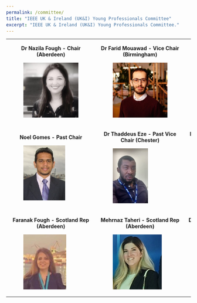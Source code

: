 ```yaml
---
permalink: /committee/
title: "IEEE UK & Ireland (UK&I) Young Professionals Committee"
excerpt: "IEEE UK & Ireland (UK&I) Young Professionals Committee."
---
```

<table>
    <tr>
        <td>
            <p style="text-align: center;"><strong>Dr Nazila Fough - Chair (Aberdeen)</strong></p>
            <figure>
                <img src="/assets/images/committee/Nazila.jpg" style="max-width:150px; height:150px">
            </figure>
        </td>
        <td>
            <p style="text-align: center;"><strong>Dr Farid Mouawad - Vice Chair (Birmingham)</strong></p>
            <figure>
                <img src="/assets/images/committee/Farid.jpg" style="max-width:150px; height:150px">
            </figure>
        </td>
        <td>
            <p style="text-align: center;"><strong>Rajitha De Silva - Secretary (Lincoln)</strong></p>
            <figure>
                <img src="/assets/images/committee/Rajitha.jpg" style="max-width:150px; height:150px">
            </figure>
        </td>
        <td>
            <p style="text-align: center;"><strong>Koushik Kumar Nundy - Treasurer (Dublin)</strong></p>
            <figure>
                <img src="/assets/images/committee/Koushik Nundy.JPG" style="max-width:150px; height:150px">
            </figure>
        </td>
        <td>
            <p style="text-align: center;"><strong>Dr Opeyemi Ajibola - Webmaster (Leeds)</strong></p>
            <figure>
                <img src="/assets/images/committee/Opeyemi.JPG" style="max-width:150px; height:150px">
            </figure>
        </td>
    </tr>
    <tr>
        <td>
            <p style="text-align: center;"><strong>Noel Gomes - Past Chair</strong></p>
            <figure>
                <img src="/assets/images/committee/Noel.jpg" style="max-width:150px; height:150px">
            </figure>
        </td>
        <td>
            <p style="text-align: center;"><strong>Dr Thaddeus Eze - Past Vice Chair (Chester)</strong></p>
            <figure>
                <img src="/assets/images/committee/Thaddeus.jpg" style="max-width:150px; height:150px">
            </figure>
        </td>
        <td>
            <p style="text-align: center;"><strong>Dr Othman Younus - England Rep (Northumbria)</strong></p>
            <figure>
                <img src="/assets/images/committee/Othman.jpg" style="max-width:150px; height:150px">
            </figure>
        </td>
        <td>
            <p style="text-align: center;"><strong>Dr Daniel Martins - England Rep (Essex)</strong></p>
            <figure>
                <img src="/assets/images/committee/Daniel.jpg" style="max-width:150px; height:150px">
            </figure>
        </td>
        <td>
            <p style="text-align: center;"><strong>Dr Peyman Heydarian - Industry Liaison (London)</strong></p>
            <figure>
                <img src="/assets/images/committee/Peyman.jpg" style="max-width:150px; max-height:150px">
            </figure>
        </td>
    </tr>
    <tr>
        <td>
            <p style="text-align: center;"><strong>Faranak Fough - Scotland Rep (Aberdeen)</strong></p>
            <figure>
                <img src="/assets/images/committee/Faranak.jpg" style="max-width:150px; height:150px">
            </figure>
        </td>
        <td>
            <p style="text-align: center;"><strong>Mehrnaz Taheri - Scotland Rep (Aberdeen)</strong></p>
            <figure>
                <img src="/assets/images/committee/Mehrnaz.jpg" style="max-width:150px; height:150px">
            </figure>
        </td>
        <td>
            <p style="text-align: center;"><strong>Dr Fengzhou Wang - Scotland Rep (Edinburgh)</strong></p>
            <figure>
                <img src="/assets/images/committee/Fengzhou.jpg" style="max-width:150px; height:150px">
            </figure>
        </td>
        <td>
            <p style="text-align: center;"><strong>Dr Imran Ansari - Scotland Rep (Glasgow)</strong></p>
            <figure>
                <img src="/assets/images/committee/Imran.png" style="max-width:150px; height:150px">
            </figure>
        </td>
        <td>
        </td>
    </tr>
</table>
